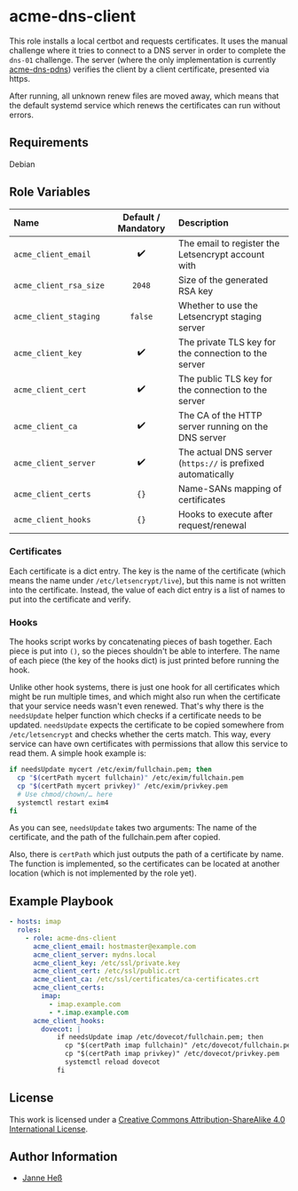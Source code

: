 # acme-dns-client

This role installs a local certbot and requests certificates.
It uses the manual challenge where it tries to connect to a DNS server in order to complete the `dns-01` challenge.
The server (where the only implementation is currently [acme-dns-pdns](https://github.com/stuvusIT/acme-dns-pdns)) verifies the client by a client certificate, presented via https.

After running, all unknown renew files are moved away, which means that the default systemd service which renews the certificates can run without errors.

## Requirements

Debian

## Role Variables

| Name                   | Default / Mandatory | Description                                                 |
|:-----------------------|:-------------------:|:------------------------------------------------------------|
| `acme_client_email`    | :heavy_check_mark:  | The email to register the Letsencrypt account with          |
| `acme_client_rsa_size` | `2048`              | Size of the generated RSA key                               |
| `acme_client_staging`  | `false`             | Whether to use the Letsencrypt staging server               |
| `acme_client_key`      | :heavy_check_mark:  | The private TLS key for the connection to the server        |
| `acme_client_cert`     | :heavy_check_mark:  | The public TLS key for the connection to the server         |
| `acme_client_ca`       | :heavy_check_mark:  | The CA of the HTTP server running on the DNS server         |
| `acme_client_server`   | :heavy_check_mark:  | The actual DNS server (`https://` is prefixed automatically |
| `acme_client_certs`    | `{}`                | Name-SANs mapping of certificates                           |
| `acme_client_hooks`    | `{}`                | Hooks to execute after request/renewal                      |

### Certificates

Each certificate is a dict entry.
The key is the name of the certificate (which means the name under `/etc/letsencrypt/live`), but this name is not written into the certificate.
Instead, the value of each dict entry is a list of names to put into the certificate and verify.

### Hooks

The hooks script works by concatenating pieces of bash together.
Each piece is put into `()`, so the pieces shouldn't be able to interfere.
The name of each piece (the key of the hooks dict) is just printed before running the hook.

Unlike other hook systems, there is just one hook for all certificates which might be run multiple times, and which might also run when the certificate that your service needs wasn't even renewed.
That's why there is the `needsUpdate` helper function which checks if a certificate needs to be updated.
`needsUpdate` expects the certificate to be copied somewhere from `/etc/letsencrypt` and checks whether the certs match.
This way, every service can have own certificates with permissions that allow this service to read them.
A simple hook example is:

```bash
if needsUpdate mycert /etc/exim/fullchain.pem; then
  cp "$(certPath mycert fullchain)" /etc/exim/fullchain.pem
  cp "$(certPath mycert privkey)" /etc/exim/privkey.pem
  # Use chmod/chown/… here
  systemctl restart exim4
fi
```

As you can see, `needsUpdate` takes two arguments: The name of the certificate, and the path of the fullchain.pem after copied.

Also, there is `certPath` which just outputs the path of a certificate by name.
The function is implemented, so the certificates can be located at another location (which is not implemented by the role yet).

## Example Playbook

```yml
- hosts: imap
  roles:
    - role: acme-dns-client
      acme_client_email: hostmaster@example.com
      acme_client_server: mydns.local
      acme_client_key: /etc/ssl/private.key
      acme_client_cert: /etc/ssl/public.crt
      acme_client_ca: /etc/ssl/certificates/ca-certificates.crt
      acme_client_certs:
        imap:
          - imap.example.com
          - *.imap.example.com
      acme_client_hooks:
        dovecot: |
            if needsUpdate imap /etc/dovecot/fullchain.pem; then
              cp "$(certPath imap fullchain)" /etc/dovecot/fullchain.pem
              cp "$(certPath imap privkey)" /etc/dovecot/privkey.pem
              systemctl reload dovecot
            fi
```

## License

This work is licensed under a [Creative Commons Attribution-ShareAlike 4.0 International License](http://creativecommons.org/licenses/by-sa/4.0/).

## Author Information

- [Janne Heß](https://github.com/dasJ)
